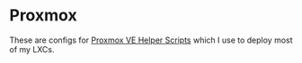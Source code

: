 # Proxmox

These are configs for [Proxmox VE Helper Scripts](https://community-scripts.github.io/ProxmoxVE) which I use to deploy most of my LXCs.